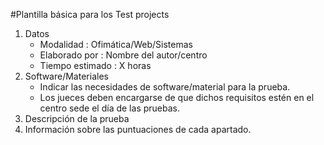 
#Plantilla básica para los Test projects

1. Datos
    * Modalidad       : Ofimática/Web/Sistemas
    * Elaborado por   : Nombre del autor/centro
    * Tiempo estimado : X horas
1. Software/Materiales
    * Indicar las necesidades de software/material para la prueba.
    * Los jueces deben encargarse de que dichos requisitos estén en el centro
    sede el día de las pruebas.
1. Descripción de la prueba
1. Información sobre las puntuaciones de cada apartado.
